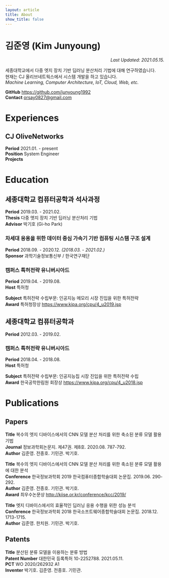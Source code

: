 ```yaml
---
layout: article
title: About
show_title: false
---
```


<meta name="format-detection" content="telephone=no">

# 김준영 (Kim Junyoung)

<div style="text-align: right"><i>Last Updated: 2021.05.15.</i></div>

세종대학교에서 다중 엣지 장치 기반 딥러닝 분산처리 기법에 대해 연구하였습니다.<br />
현재는 CJ 올리브네트웍스에서 시스템 개발을 하고 있습니다.<br />
*Machine Learning, Computer Architecture, IoT, Cloud, Web, etc.*

**GitHub** <https://github.com/junyoung1992><br />
**Contact** <orsay0827@gmail.com>

# Experiences

## CJ OliveNetworks

**Period** 2021.01. - present<br />
**Position** System Engineer<br />
**Projects** 

# Education

## 세종대학교 컴퓨터공학과 석사과정

**Period** 2019.03. - 2021.02.<br />
**Thesis** 다중 엣지 장치 기반 딥러닝 분산처리 기법<br />
**Advisor** 박기호 (Gi-ho Park)

### 차세대 응용을 위한 데이터 중심 가속기 기반 컴퓨팅 시스템 구조 설계

**Period** 2018.09. - 2020.12. *(2018.03. - 2021.02.)*<br />
**Sponsor** 과학기술정보통신부 / 한국연구재단

### 캠퍼스 특허전략 유니버시아드

**Period** 2019.04. - 2019.08.<br />
**Host** 특허청

**Subject** 특허전략 수립부문: 인공지능 메모리 시장 진입을 위한 특허전략<br />
**Award** 특허청장상 <https://www.kipa.org/cpu/4_u2019.jsp>

## 세종대학교 컴퓨터공학과

**Period** 2012.03. - 2019.02.<br />

### 캠퍼스 특허전략 유니버시아드

**Period** 2018.04. - 2018.08.<br />
**Host** 특허청

**Subject** 특허전략 수립부문: 인공지능칩 시장 진입을 위한 특허전략 수립<br />
**Award** 한국공학한림원 회장상 <https://www.kipa.org/cpu/4_u2018.jsp>

# Publications

## Papers

**Title** 복수의 엣지 디바이스에서의 CNN 모델 분산 처리를 위한 축소된 분류 모델 활용 기법<br />
**Journal** 정보과학회논문지. 제47권. 제8호. 2020.08. 787-792.<br />
**Author** 김준영. 전종호. 기민관. 박기호.

**Title** 복수의 엣지 디바이스에서의 CNN 모델 분산 처리를 위한 축소된 분류 모델 활용에 대한 분석<br />
**Conference** 한국정보과학회 2019 한국컴퓨터종합학술대회 논문집. 2019.06. 290-292.<br />
**Author** 김준영. 전종호. 기민관. 박기호.<br />
**Award** 최우수논문상 <http://kiise.or.kr/conference/kcc/2019/>

**Title** 엣지 디바이스에서의 효율적인 딥러닝 응용 수행을 위한 성능 분석<br />
**Conference** 한국정보과학회 2018 한국소프트웨어종합학술대회 논문집. 2018.12. 1713-1715.<br />
**Author** 김준영. 한치원. 기민관. 박기호.

## Patents

**Title** 분산된 분류 모델을 이용하는 분류 방법<br />
**Patent Number** 대한민국 등록특허 10-2252788. 2021.05.11.<br />
**PCT** WO 2020/262932 A1<br />
**Inventer** 박기호. 김준영. 전종호. 기민관.